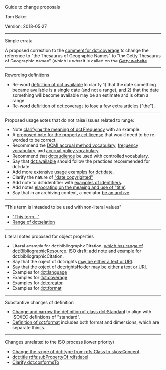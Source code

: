Guide to change proposals 

Tom Baker

Version: 2018-05-27

--------------------------
Simple errata

A proposed correction to the [comment for dct:coverage](https://github.com/dcmi/usage/blob/master/proposals/note_coverage.md) to change the reference to "the Thesaurus of Geographic Names" to "the Getty Thesaurus of Geographic names" (which is what it is called on the [Getty website](http://www.getty.edu/research/tools/vocabulary/tgn/index.html).

--------------------------
Rewording definitions

* Re-word [definition of dct:available](https://github.com/dcmi/usage/blob/master/proposals/definition_available.md) to clarify 1) that the date something became available is a single date (and not a range), and 2) that the date something will become available may be an estimate and is often a range.
* Re-word [definition of dct:coverage](https://github.com/dcmi/usage/blob/master/proposals/definition_coverage.md) to lose a few extra articles ("the").

--------------------------
Proposed usage notes that do not raise issues related to range:

* Note [clarifying the meaning of dct:Frequency](https://github.com/dcmi/usage/blob/master/proposals/note_Frequency.md)
  with an example.
* A [proposed note for the property
  dct:license](https://github.com/dcmi/usage/blob/master/proposals/note_license.md) that
  would need to be re-worded to be correct.
* Recommend the [DCMI accrual method
  vocabulary](https://github.com/dcmi/usage/blob/master/proposals/note_accrualMethod.md),
  [frequency
  vocabulary](https://github.com/dcmi/usage/blob/master/proposals/note_accrualPeriodicity.md),
  and [accrual policy
  vocabulary](https://github.com/dcmi/usage/blob/master/proposals/note_accrualPolicy.md).
* Recommend that
  [dct:audience](https://github.com/dcmi/usage/blob/master/proposals/note_audience.md)
  be used with controlled vocabulary.
* Say that
  [dct:available](https://github.com/dcmi/usage/blob/master/proposals/note_available.md)
  should follow the practices recommended for dct:date.
* Add more extensive [usage examples for dct:date](https://github.com/dcmi/usage/blob/master/proposals/note_date.md).
* Clarify the nature of ["date copyrighted"](https://github.com/dcmi/usage/blob/master/proposals/note_dateCopyrighted.md)
* Add note to dct:identifier with [examples of identifiers](https://github.com/dcmi/usage/blob/master/proposals/note_identifier.md).
* Add notes [elaborating on the meaning and use of "title"](https://github.com/dcmi/usage/blob/master/proposals/note_title.md).
* Say that in an archiving context, a mediator [be an archive](https://github.com/dcmi/usage/blob/master/proposals/note_mediator.md).

--------------------------
"This term is intended to be used with non-literal values"

* ["This term..."](https://github.com/dcmi/usage/blob/master/proposals/ranges_intended.md)
* [Range of dct:relation](https://github.com/dcmi/usage/blob/master/proposals/range_relation.md)

--------------------------
Literal notes proposed for object properties

* Literal example for dct:bibliographicCitation, [which has range of dct:BibliographicResource](https://github.com/dcmi/usage/blob/master/proposals/note_bibliographicCitation.md).
  ISO draft: add note and example for dct:bibliographicCitation.
* Say that the object of dct:rights [may be either a text or URI](https://github.com/dcmi/usage/blob/master/proposals/note_rights.md).
* Say that the object of dct:rightsHolder [may be either a text or URI](https://github.com/dcmi/usage/blob/master/proposals/note_rightsHolder.md).
* Examples for [dct:language](https://github.com/dcmi/usage/blob/master/proposals/range_language.md)
* Examples for [dct:coverage](https://github.com/dcmi/usage/blob/master/proposals/range_coverage.md)
* Examples for [dct:creator](https://github.com/dcmi/usage/blob/master/proposals/range_creator.md)
* Examples for [dct:format](https://github.com/dcmi/usage/blob/master/proposals/range_format.md)

--------------------------
Substantive changes of definition

* [Change and narrow the definition of class dct:Standard](https://github.com/dcmi/usage/blob/master/proposals/definition_Standard.md) to align with ISO/IEC definitions of "standard".
* [Definition of dct:format](https://github.com/dcmi/usage/issues/2) includes both format and dimensions, which are separate things.

--------------------------
Changes unrelated to the ISO process (lower priority)

* [Change the range of dct:type from rdfs:Class to skos:Concept](https://github.com/dcmi/usage/blob/master/proposals/x_range_type.md).
* [dct:title rdfs:subPropertyOf rdfs:label](https://github.com/dcmi/usage/blob/master/proposals/x_title_subpropertyof_label.md)
* [Clarify dct:conformsTo](https://github.com/dcmi/usage/issues/5)

